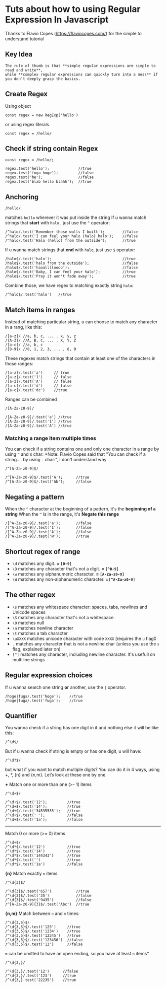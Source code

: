 # Tuts about how to using Regular Expression In Javascript
Thanks to Flavio Copes (https://flaviocopes.com/) for the simple to understand tutorial

## Key Idea
```
The rule of thumb is that **simple regular expressions are simple to read and write**,
while **complex regular expressions can quickly turn into a mess** if you don’t deeply grasp the basics.
```

## Create Regex
Using object
```
const regex = new RegExp('hello')
```
or using regex literals
```
const regex = /hello/
```

## Check if string contain Regex
```
const regex = /hello/;

regex.test('hello');             //true
regex.test('fuga hoge');         //false
regex.test('he');                //false
regex.test('blab hello blahh');  //true
```
## Anchoring
```
/hello/
```
matches `hello` wherever it was put inside the string
If u wanna match strings that **start** with `halo` , just use the `^` operator:
```
/^halo/.test('Remember those walls I built');        //false
/^halo/.test('I can feel your halo (halo) halo');    //false
/^halo/.test('Halo (hello) from the outside');       //true  
```
If u wanna match strings that **end** with `halo`, just use `$` operator:
```
/halo$/.test('halo');                                //true
/halo$/.test('halo from the outside');               //false
/halo$/.test('haaalllloooo');                        //false
/halo$/.test('Baby, I can feel your halo');          //true
/halo$/.test('Pray it won't fade away');             //true
```
Combine those, we have regex to matching exactly string `halo`:
```
/^halo$/.test('halo')   //true
```
## Match items in ranges
Instead of matching particular string, u can choose to match any character in a rang, like this:
```
/[a-z]/ //a, b, c, ... , x, y, z 
/[A-Z]/ //A, B, C, ... , X, Y, Z 
/[a-c]/ //a, b, c 
/[0-9]/ //0, 1, 2, 3, ... , 8, 9
```
These regexes match strings that contain at least one of the characters in those ranges:
```
/[a-z]/.test('a')     // true
/[a-z]/.test('1')     // false
/[a-z]/.test('A')     // false
/[a-c]/.test('d')     // false
/[a-c]/.test('dc')    //true

```
Ranges can be combined
```
/[A-Za-z0-9]/

/[A-Za-z0-9]/.test('a') //true
/[A-Za-z0-9]/.test('1') //true
/[A-Za-z0-9]/.test('A') //true
```

### Matching a range item multiple times
You can check if a string contains one and only one character in a range by using `^` and `$` char:
*Note: Flavio Copes said that "You can check if a string.... by using `-` char:", I don't understand why
```
/^[A-Za-z0-9]$/

/^[A-Za-z0-9]$/.test('A');      //true
/^[A-Za-z0-9]$/.test('Ab');     //false
```

## Negating a pattern
When the `^` character at the beginning of a pattern, it's the **beginning of a string**
When the `^` is in the range, it's **Negate this range**

```
/[^A-Za-z0-9]/.test('a');       //false
/[^A-Za-z0-9]/.test('1');       //false
/[^A-Za-z0-9]/.test('A');       //false
/[^A-Za-z0-9]/.test('@');       //true
```

## Shortcut regex of range
* `\d` matches any digit. **= `[0-9]`**
* `\D` matches any character that's not a digit. **= `[^0-9]`**
* `\w` matches any alphanumeric character. **= `[A-Za-z0-9]`**
* `\W` matches any non-alphanumeric character. **=`[^A-Za-z0-9]`**

## The other regex
* `\s` matches any whitespace character: spaces, tabs, newlines and Unicode spaces
* `\S` matches any character that's not a whitespace
* `\0` matches null
* `\n` matches newline character
* `\t` matches a tab character
* `\uXXXX` matches unicode character with code `XXXX` (requires the `u` flag0
* `.` matches any character that is not a newline char (unless you use the `s` flag, explained later on)
* `[^]` matches any character, including newline character. It's usefull on multiline strings

## Regular expression choices
If u wanna search one string **or** another, use the `|` operator.
```
/hoge|fuga/.test('hoge');    //true
/hoge|fuga/.test('fuga');    //true

```

## Quantifier
You wanna check if a string has one digit in it and nothing else it will be like this:
```
/^\d$/
```
But if u wanna check if string is empty or has one digit, u will have:
```
/^\d?$/
```
but what if you want to match multiple digits?
You can do it in 4 ways, using +, *, {n} and {n,m}. Let’s look at these one by one.

**+**
Match one or more than one (>- 1) items
```
/^\d+$/ 

/^\d+$/.test('12');         //true
/^\d+$/.test('14');         //true
/^\d+$/.test('34535535');   //true
/^\d+$/.test(' ');          //false
/^\d+$/.test('1a');         //false
```

** * **
Match 0 or more (>= 0) items
```
/^\d+$/ 
/^\d*$/.test('12')          //true
/^\d*$/.test('14')          //true
/^\d*$/.test('144343')      //true
/^\d*$/.test('')            //true
/^\d*$/.test('1a')          //false
```

**{n}**
Match exactly `n` items
```
/^\d{3}$/ 

/^\d{3}$/.test('657')           //true
/^\d{3}$/.test('35')            //false
/^\d{3}$/.test('9435')          //false
/^[A-Za-z0-9]{3}$/.test('Abc')  //true
```

**{n,m}**
Match between `n` and `m` times:
```
/^\d{3,5}$/ 
/^\d{3,5}$/.test('123')     //true
/^\d{3,5}$/.test('1234')    //true
/^\d{3,5}$/.test('12345')   //true 
/^\d{3,5}$/.test('123456')  //false
/^\d{3,5}$/.test('12')      //false
```
`m` can be omitted to have an open ending, so you have at least `n` items*
```
/^\d{3,}/

/^\d{3,}/.test('12')      //false
/^\d{3,}/.test('123')     //true
/^\d{3,}.test('22235')    //true


```
